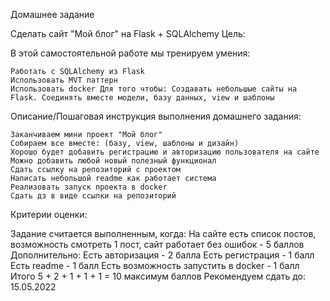 Домашнее задание

Сделать сайт "Мой блог" на Flask + SQLAlchemy
Цель:

В этой самостоятельной работе мы тренируем умения:

    Работать с SQLAlchemy из Flask
    Использовать MVT паттерн
    Использовать docker Для того чтобы: Создавать небольшые сайты на Flask. Соединять вместе модели, базу данных, view и шаблоны

Описание/Пошаговая инструкция выполнения домашнего задания:

    Заканчиваем мини проект "Мой блог"
    Собираем все вместе: (базу, view, шаблоны и дизайн)
    Хорошо будет добавить регистрацию и авторизацию пользователя на сайте
    Можно добавить любой новый полезный функционал
    Сдать ссылку на репозиторий с проектом
    Написать небольшой readme как работает система
    Реализовать запуск проекта в docker
    Сдать дз в виде ссылки на репозиторий

Критерии оценки:

Задание считается выполненным, когда:
На сайте есть список постов, возможность смотреть 1 пост, сайт работает без ошибок - 5 баллов
Дополнительно:
Есть авторизация - 2 балла
Есть регистрация - 1 балл
Есть readme - 1 балл
Есть возможность запустить в docker - 1 балл
Итого 5 + 2 + 1 + 1 + 1 = 10 максимум баллов
Рекомендуем сдать до: 15.05.2022
